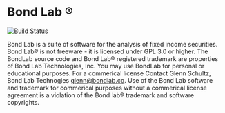 Bond Lab ®
=======

[![Build Status](https://travis-ci.org/glennmschultz/BondLab.svg?branch=master)](https://travis-ci.org/glennmschultz/BondLab)

Bond Lab is a suite of software for the analysis of fixed income securities. Bond Lab® is not freeware - it is licensed under GPL 3.0 or higher.  The BondLab source code and Bond Lab® registered trademark are properties of Bond Lab Technologies, Inc.  You may use BondLab for personal or educational purposes.  For a commerical license Contact Glenn Schultz, Bond Lab Technogies glenn@bondlab.co. Use of the Bond Lab software and trademark for commerical purposes without a commerical license agreement is a violation of the Bond lab® trademark and software copyrights.
